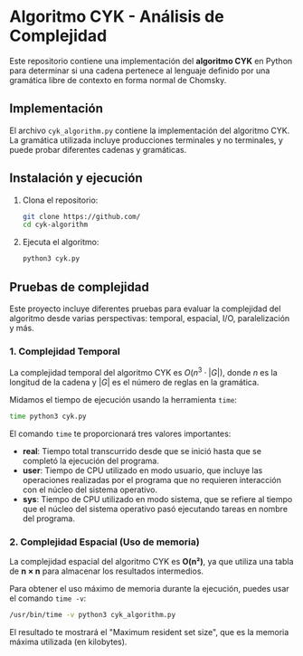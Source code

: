 # Algoritmo CYK - Análisis de Complejidad

Este repositorio contiene una implementación del **algoritmo CYK** en Python para determinar si una cadena pertenece al lenguaje definido por una gramática libre de contexto en forma normal de Chomsky.

## Implementación

El archivo `cyk_algorithm.py` contiene la implementación del algoritmo CYK. La gramática utilizada incluye producciones terminales y no terminales, y puede probar diferentes cadenas y gramáticas.

## Instalación y ejecución

1. Clona el repositorio:
   ```bash
   git clone https://github.com/
   cd cyk-algorithm

2. Ejecuta el algoritmo:
   ```bash
   python3 cyk.py

## Pruebas de complejidad

Este proyecto incluye diferentes pruebas para evaluar la complejidad del algoritmo desde varias perspectivas: temporal, espacial, I/O, paralelización y más.

### 1. Complejidad Temporal

La complejidad temporal del algoritmo CYK es $O(n^3 \cdot |G|)$, donde $n$ es la longitud de la cadena y $|G|$ es el número de reglas en la gramática.

Midamos el tiempo de ejecución usando la herramienta `time`:

```bash
time python3 cyk.py
```

El comando `time` te proporcionará tres valores importantes:

- **real**: Tiempo total transcurrido desde que se inició hasta que se completó la ejecución del programa.
- **user**: Tiempo de CPU utilizado en modo usuario, que incluye las operaciones realizadas por el programa que no requieren interacción con el núcleo del sistema operativo.
- **sys**: Tiempo de CPU utilizado en modo sistema, que se refiere al tiempo que el núcleo del sistema operativo pasó ejecutando tareas en nombre del programa.

### 2. Complejidad Espacial (Uso de memoria)

La complejidad espacial del algoritmo CYK es **O(n²)**, ya que utiliza una tabla de **n × n** para almacenar los resultados intermedios.

Para obtener el uso máximo de memoria durante la ejecución, puedes usar el comando `time -v`:

```bash
/usr/bin/time -v python3 cyk_algorithm.py
```
El resultado te mostrará el "Maximum resident set size", que es la memoria máxima utilizada (en kilobytes).
